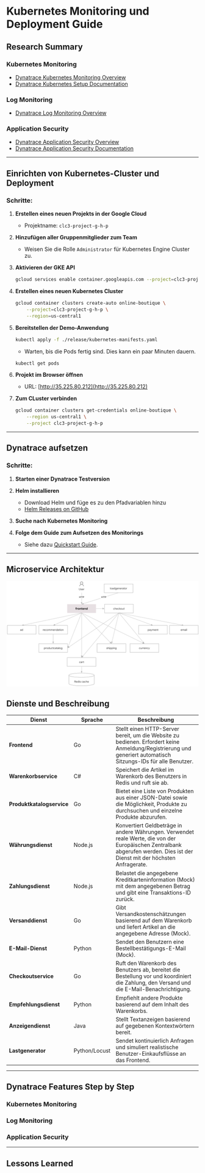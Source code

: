 # Kubernetes Monitoring und Deployment Guide

## Research Summary

### Kubernetes Monitoring
- [Dynatrace Kubernetes Monitoring Overview](https://www.dynatrace.com/technologies/kubernetes-monitoring/)
- [Dynatrace Kubernetes Setup Documentation](https://docs.dynatrace.com/docs/ingest-from/setup-on-k8s)


### Log Monitoring
- [Dynatrace Log Monitoring Overview](https://www.dynatrace.com/de/platform/log-monitoring/)

### Application Security

- [Dynatrace Application Security Overview](https://www.dynatrace.com/platform/application-security/)
- [Dynatrace Application Security Documentation](https://docs.dynatrace.com/docs/secure/application-security)

---

## Einrichten von Kubernetes-Cluster und Deployment

### Schritte:

1. **Erstellen eines neuen Projekts in der Google Cloud**
   - Projektname: `clc3-project-g-h-p`

2. **Hinzufügen aller Gruppenmitglieder zum Team**
   - Weisen Sie die Rolle `Administrator` für Kubernetes Engine Cluster zu.

3. **Aktivieren der GKE API**
   ```bash
   gcloud services enable container.googleapis.com --project=clc3-project-g-h-p

4. **Erstellen eines neuen Kubernetes Cluster**
   ```bash
   gcloud container clusters create-auto online-boutique \
       --project=clc3-project-g-h-p \
       --region=us-central1
   ```

5. **Bereitstellen der Demo-Anwendung**
   ```bash
   kubectl apply -f ./release/kubernetes-manifests.yaml
   ```
   - Warten, bis die Pods fertig sind. Dies kann ein paar Minuten dauern.
   ```bash
   kubectl get pods
   ```

6. **Projekt im Browser öffnen**
   - URL: [http://35.225.80.212](http://35.225.80.212)

7. **Zum CLuster verbinden**
   ```bash
   gcloud container clusters get-credentials online-boutique \
       --region us-central1 \
       --project clc3-project-g-h-p
   ```

---

## Dynatrace aufsetzen

### Schritte:

1. **Starten einer Dynatrace Testversion**

2. **Helm installieren**
   - Download Helm und füge es zu den Pfadvariablen hinzu
   - [Helm Releases on GitHub](https://github.com/helm/helm/releases)

3. **Suche nach Kubernetes Monitoring**

4. **Folge dem Guide zum Aufsetzen des Monitorings**
   - Siehe dazu [Quickstart Guide](https://docs.dynatrace.com/docs/ingest-from/setup-on-k8s/quickstart).


---
## Microservice Architektur
![Systemarchitektur](https://github.com/PichlerSophie/CLC-Projekt_Explore-Dynatrace/blob/main/architecture-diagram.png)

## Dienste und Beschreibung

| Dienst                    | Sprache     | Beschreibung                                                                                     |
|---------------------------|-------------|-------------------------------------------------------------------------------------------------|
| **Frontend**              | Go          | Stellt einen HTTP-Server bereit, um die Website zu bedienen. Erfordert keine Anmeldung/Registrierung und generiert automatisch Sitzungs-IDs für alle Benutzer. |
| **Warenkorbservice**      | C#          | Speichert die Artikel im Warenkorb des Benutzers in Redis und ruft sie ab.                     |
| **Produktkatalogservice** | Go          | Bietet eine Liste von Produkten aus einer JSON-Datei sowie die Möglichkeit, Produkte zu durchsuchen und einzelne Produkte abzurufen. |
| **Währungsdienst**        | Node.js     | Konvertiert Geldbeträge in andere Währungen. Verwendet reale Werte, die von der Europäischen Zentralbank abgerufen werden. Dies ist der Dienst mit der höchsten Anfragerate. |
| **Zahlungsdienst**        | Node.js     | Belastet die angegebene Kreditkarteninformation (Mock) mit dem angegebenen Betrag und gibt eine Transaktions-ID zurück. |
| **Versanddienst**         | Go          | Gibt Versandkostenschätzungen basierend auf dem Warenkorb und liefert Artikel an die angegebene Adresse (Mock). |
| **E-Mail-Dienst**         | Python      | Sendet den Benutzern eine Bestellbestätigungs-E-Mail (Mock).                                   |
| **Checkoutservice**       | Go          | Ruft den Warenkorb des Benutzers ab, bereitet die Bestellung vor und koordiniert die Zahlung, den Versand und die E-Mail-Benachrichtigung. |
| **Empfehlungsdienst**     | Python      | Empfiehlt andere Produkte basierend auf dem Inhalt des Warenkorbs.                            |
| **Anzeigendienst**        | Java        | Stellt Textanzeigen basierend auf gegebenen Kontextwörtern bereit.                            |
| **Lastgenerator**         | Python/Locust | Sendet kontinuierlich Anfragen und simuliert realistische Benutzer-Einkaufsflüsse an das Frontend. |

---
## Dynatrace Features Step by Step
### Kubernetes Monitoring
### Log Monitoring
### Application Security
---
## Lessons Learned

